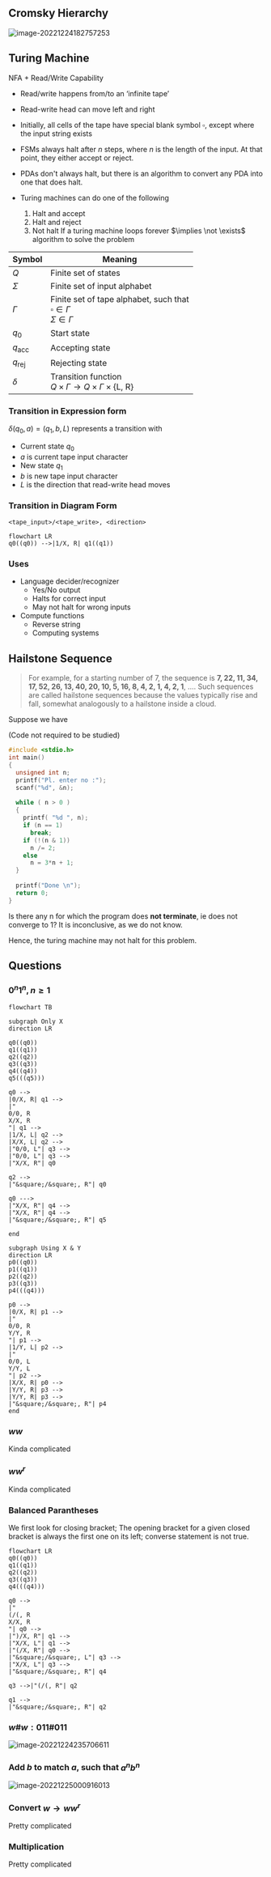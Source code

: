 ## Cromsky Hierarchy

![image-20221224182757253](assets/image-20221224182757253.png)

## Turing Machine

NFA + Read/Write Capability

- Read/write happens from/to an ‘infinite tape’
- Read-write head can move left and right
- Initially, all cells of the tape have special blank symbol $\square$, except where the input string exists

- FSMs always halt after $n$ steps, where $n$ is the length of the input. At that point, they either accept or reject.
- PDAs don't always halt, but there is an algorithm to convert any PDA into one that does halt.
- Turing machines can do one of the following
  1. Halt and accept
  2. Halt and reject
  3. Not halt 
     If a turing machine loops forever $\implies \not \exists$ algorithm to solve the problem

| Symbol         | Meaning                                                      |
| -------------- | ------------------------------------------------------------ |
| $Q$            | Finite set of states                                         |
| $\Sigma$       | Finite set of input alphabet                                 |
| $\Gamma$       | Finite set of tape alphabet, such that<br />$\square \in \Gamma$<br />$\Sigma \in \Gamma$ |
| $q_0$          | Start state                                                  |
| $q_\text{acc}$ | Accepting state                                              |
| $q_\text{rej}$ | Rejecting state                                              |
| $\delta$       | Transition function<br />$Q \times \Gamma \to Q \times \Gamma \times \text{\{L, R\}}$ |

### Transition in Expression form

$\delta(q_0, a) = (q_1, b, L)$ represents a transition with

- Current state $q_0$
- $a$ is current tape input character
- New state $q_1$
- $b$ is new tape input character
- $L$ is the direction that read-write head moves

### Transition in Diagram Form

`<tape_input>/<tape_write>, <direction>`

```mermaid
flowchart LR
q0((q0)) -->|1/X, R| q1((q1))
```

### Uses

- Language decider/recognizer
  - Yes/No output
  - Halts for correct input
  - May not halt for wrong inputs
- Compute functions
  - Reverse string
  - Computing systems

## Hailstone Sequence

> For example, for a starting number of 7, the sequence is **7, 22, 11, 34, 17, 52, 26, 13, 40, 20, 10, 5, 16, 8, 4, 2, 1, 4, 2, 1**, .... Such sequences are called hailstone sequences because the values typically rise and fall, somewhat analogously to a hailstone inside a cloud.

Suppose we have

(Code not required to be studied)

```c
#include <stdio.h>
int main()
{
  unsigned int n;        
  printf("Pl. enter no :");    
  scanf("%d", &n);    
  
  while ( n > 0 )
  {
    printf( "%d ", n);
    if (n == 1)
      break;
    if (!(n & 1))
      n /= 2;
    else
      n = 3*n + 1;
  }    
  
  printf("Done \n");
  return 0;
}
```

Is there any n for which the program does **not terminate**, ie does not converge to 1? It is inconclusive, as we do not know.

Hence, the turing machine may not halt for this problem.

## Questions

### $0^n 1^n, n \ge 1$

```mermaid
flowchart TB

subgraph Only X
direction LR

q0((q0))
q1((q1))
q2((q2))
q3((q3))
q4((q4))
q5(((q5)))

q0 -->
|0/X, R| q1 -->
|"
0/0, R
X/X, R
"| q1 -->
|1/X, L| q2 -->
|X/X, L| q2 -->
|"0/0, L"| q3 -->
|"0/0, L"| q3 -->
|"X/X, R"| q0

q2 -->
|"&square;/&square;, R"| q0

q0 --->
|"X/X, R"| q4 -->
|"X/X, R"| q4 -->
|"&square;/&square;, R"| q5

end

subgraph Using X & Y
direction LR
p0((q0))
p1((q1))
p2((q2))
p3((q3))
p4(((q4)))

p0 -->
|0/X, R| p1 -->
|"
0/0, R
Y/Y, R
"| p1 -->
|1/Y, L| p2 -->
|"
0/0, L
Y/Y, L
"| p2 -->
|X/X, R| p0 -->
|Y/Y, R| p3 -->
|Y/Y, R| p3 -->
|"&square;/&square;, R"| p4
end
```

### $w w$

Kinda complicated

### $w w^r$

Kinda complicated

### Balanced Parantheses

We first look for closing bracket; The opening bracket for a given closed bracket is always the first one on its left; converse statement is not true.

```mermaid
flowchart LR
q0((q0))
q1((q1))
q2((q2))
q3((q3))
q4(((q4)))

q0 -->
|"
(/(, R
X/X, R
"| q0 -->
|")/X, R"| q1 -->
|"X/X, L"| q1 -->
|"(/X, R"| q0 -->
|"&square;/&square;, L"| q3 -->
|"X/X, L"| q3 -->
|"&square;/&square;, R"| q4

q3 -->|"(/(, R"| q2

q1 -->
|"&square;/&square;, R"| q2
```

### $w\#w: 011\#011$

![image-20221224235706611](assets/image-20221224235706611.png)

### Add $b$ to match $a$, such that $a^n b^n$

![image-20221225000916013](assets/image-20221225000916013.png)

### Convert $w \to w w^r$

Pretty complicated

### Multiplication

Pretty complicated

